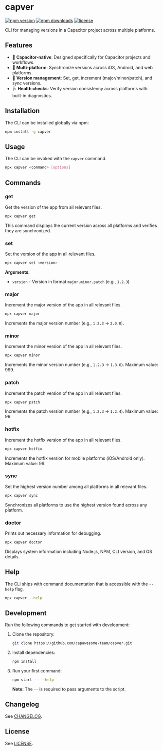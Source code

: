 # capver

[![npm version](https://img.shields.io/npm/v/capver)](https://www.npmjs.com/package/capver)
[![npm downloads](https://img.shields.io/npm/dm/capver)](https://www.npmjs.com/package/capver)
[![license](https://img.shields.io/npm/l/capver)](https://github.com/capawesome-team/capver/blob/main/LICENSE)

CLI for managing versions in a Capacitor project across multiple platforms. 

## Features

- 📱 **Capacitor-native**: Designed specifically for Capacitor projects and workflows.
- 🚀 **Multi-platform**: Synchronize versions across iOS, Android, and web platforms.
- 🔄 **Version management**: Set, get, increment (major/minor/patch), and sync versions.
- 🩺 **Health checks**: Verify version consistency across platforms with built-in diagnostics.

## Installation

The CLI can be installed globally via npm:

```bash
npm install -g capver
```

## Usage

The CLI can be invoked with the `capver` command.

```bash
npx capver <command> [options]
```

## Commands

### get

Get the version of the app from all relevant files.

```bash
npx capver get
```

This command displays the current version across all platforms and verifies they are synchronized.

### set

Set the version of the app in all relevant files.

```bash
npx capver set <version>
```

**Arguments:**
- `version` - Version in format `major.minor.patch` (e.g., `1.2.3`)

### major

Increment the major version of the app in all relevant files.

```bash
npx capver major
```

Increments the major version number (e.g., `1.2.3` → `2.0.0`).

### minor

Increment the minor version of the app in all relevant files.

```bash
npx capver minor
```

Increments the minor version number (e.g., `1.2.3` → `1.3.0`). Maximum value: 999.

### patch

Increment the patch version of the app in all relevant files.

```bash
npx capver patch
```

Increments the patch version number (e.g., `1.2.3` → `1.2.4`). Maximum value: 99.

### hotfix

Increment the hotfix version of the app in all relevant files.

```bash
npx capver hotfix
```

Increments the hotfix version for mobile platforms (iOS/Android only). Maximum value: 99.

### sync

Set the highest version number among all platforms in all relevant files.

```bash
npx capver sync
```

Synchronizes all platforms to use the highest version found across any platform.

### doctor

Prints out necessary information for debugging.

```bash
npx capver doctor
```

Displays system information including Node.js, NPM, CLI version, and OS details.

## Help

The CLI ships with command documentation that is accessible with the `--help` flag.

```bash
npx capver --help
```

## Development

Run the following commands to get started with development:

1. Clone the repository:

    ```bash
    git clone https://github.com/capawesome-team/capver.git
    ```

2. Install dependencies:

    ```bash
    npm install
    ```

3. Run your first command:

    ```bash
    npm start -- --help
    ```

    **Note:** The `--` is required to pass arguments to the script.

## Changelog

See [CHANGELOG](./CHANGELOG.md).

## License

See [LICENSE](./LICENSE.md).
